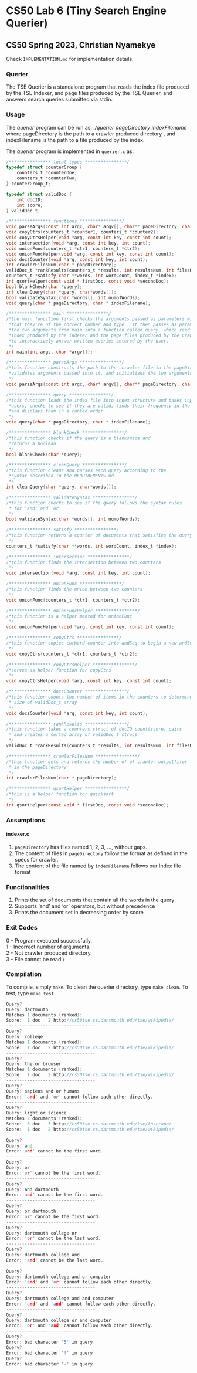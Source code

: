 # CS50 Lab 6 (Tiny Search Engine Querier)
## CS50 Spring 2023, Christian Nyamekye

Check `IMPLEMENTATION.md` for implementation details.

### Querier

The TSE Querier is a standalone program that reads the index file produced by the TSE Indexer, and page files produced by the TSE Querier, and answers search queries submitted via stdin.

### Usage

The *querier* program can be run as: *./querier pageDirectory indexFilename* where pageDirectory is the path to a crawler produced directory , and indexFilename is the path to a file produced by the index.

The *querier* program is implemented in `querier.c` as:

```c
/**************** local types ****************/
typedef struct counterGroup {
    counters_t *counterOne;
    counters_t *counterTwo;
} counterGroup_t;

typedef struct validDoc {
    int docID;
    int score;
} validDoc_t;

/**************** functions ****************/
void parseArgs(const int argc, char* argv[], char** pageDirectory, char** indexFilename);
void copyCtrs(counters_t *counter1, counters_t *counter2);
void copyCtrsHelper(void *arg, const int key, const int count);
void intersection(void *arg, const int key, int count);
void unionFunc(counters_t *ctr1, counters_t *ctr2);
void unionFuncHelper(void *arg, const int key, const int count);
void docsCounter(void *arg, const int key, int count);
int crawlerFilesNum(char * pageDirectory);
validDoc_t *rankResults(counters_t *results, int resultsNum, int filesNum);
counters_t *satisfy(char **words, int wordCount, index_t *index);
int qsortHelper(const void * firstDoc, const void *secondDoc);
bool blankCheck(char *query);
int cleanQuery(char *query, char*words[]);
bool validateSyntax(char *words[], int numofWords);
void query(char * pageDirectory, char * indexFilename);

/**************** main ****************/
/*the main funcition first checks the arguments passed as parameters with parseArgs to ensure
 *that they're of the correct number and type.  It then passes as parameter 
 *the two arguments from main into a function called query, which reads the 
 *index produced by the Indexer and the page files produced by the Crawler, 
 *to interactively answer written queries entered by the user.
 */
int main(int argc, char *argv[]);

/**************** parseArgs ****************/
/*this function constructs the path to the .crawler file in the pageDirectory
 *validates arguments passed into it, and initializes the two arguments in main
 */
void parseArgs(const int argc, char* argv[], char** pageDirectory, char** indexFilename);

/**************** query ****************/
/*this function loads the index file into index structure and takes input from
 *users, checks to see if they are valid, finds their frequency in the documents
 *and displays them in a ranked order.
 */
void query(char * pageDirectory, char * indexFilename);

/**************** blankCheck ****************/
/*this function checks if the query is a blankspace and
 *returns a boolean.
 */
bool blankCheck(char *query);

/**************** cleanQuery ****************/
/*this function cleans and parses each query according to the
 *syntax described in the REQUIREMENTS.md
 */
int cleanQuery(char *query, char*words[]);

/**************** validateSyntax ****************/
/*this function checks to see if the query follows the syntax rules
 * for 'and' and 'or'
 */
bool validateSyntax(char *words[], int numofWords);

/**************** satisfy ****************/
/*this function returns a counter of documents that satisfies the query
 */
counters_t *satisfy(char **words, int wordCount, index_t *index);

/**************** intersection ****************/
/*this function finds the intersection between two counters
 */
void intersection(void *arg, const int key, int count);

/**************** unionFunc ****************/
/*this function finds the union between two counters
 */
void unionFunc(counters_t *ctr1, counters_t *ctr2);

/**************** unionFuncHelper ****************/
/*this function is a helper mehtod for unionFunc
 */
void unionFuncHelper(void *arg, const int key, const int count);

/**************** copyCtrs ****************/
/*this function copies curWord counter into andSeq to begin a new andSeq
 */
void copyCtrs(counters_t *ctr1, counters_t *ctr2);

/**************** copyCtrsHelper ****************/
/*serves as helper function for copyCtrs
 */
void copyCtrsHelper(void *arg, const int key, const int count);

/**************** docsCounter ****************/
/*this function counts the number of items in the counters to determine
 * size of validDoc_t array
 */   
void docsCounter(void *arg, const int key, int count);

/**************** rankResults ****************/
/*this function takes a counters struct of docID count(score) pairs
 * and creates a sorted array of validDoc_t strucs
 */   
validDoc_t *rankResults(counters_t *results, int resultsNum, int filesNum);

/**************** crawlerFilesNum ****************/
/*this function gets and returns the number of of crawler outputfiles
 * in the pageDirectory
 */ 
int crawlerFilesNum(char * pageDirectory);

/**************** qsortHelper ****************/
/*this is a helper function for quicksort
 */ 
int qsortHelper(const void * firstDoc, const void *secondDoc);
```


### Assumptions

#### indexer.c

1. `pageDirectory` has files named 1, 2, 3, ..., without gaps.
2. The content of files in `pageDirectory` follow the format as defined in the specs for crawler.
3. The content of the file named by `indexFilename` follows our Index file format

### Functionalities
1. Prints the set of documents that contain all the words in the query
2. Supports ‘and’ and ‘or’ operators, but without precedence
3. Prints the document set in decreasing order by score


### Exit Codes

0 - Program executed successfully.\
1 - Incorrect number of arguments.\
2 - Not crawler produced directory.\
3 - File cannot be read.\


### Compilation

To compile, simply `make`. To clean the querier directory, type `make clean`. To test, type `make test`.


```c
Query? 
Query: dartmouth 
Matches 1 documents (ranked):
Score:  1 doc   2 http://cs50tse.cs.dartmouth.edu/tse/wikipedia/
----------------------------------
Query? 
Query: college 
Matches 1 documents (ranked):
Score:  1 doc   2 http://cs50tse.cs.dartmouth.edu/tse/wikipedia/
----------------------------------
Query? 
Query: the or browser 
Matches 1 documents (ranked):
Score:  1 doc   2 http://cs50tse.cs.dartmouth.edu/tse/wikipedia/
----------------------------------
Query? 
Query: sapiens and or humans 
Error: 'and' and 'or' cannot follow each other directly.
----------------------------------
Query? 
Query: light or science 
Matches 2 documents (ranked):
Score:  3 doc   3 http://cs50tse.cs.dartmouth.edu/tse/toscrape/
Score:  1 doc   2 http://cs50tse.cs.dartmouth.edu/tse/wikipedia/
----------------------------------
Query? 
Query: and 
Error:'and' cannot be the first word.
----------------------------------
Query? 
Query: or 
Error:'or' cannot be the first word.
----------------------------------
Query? 
Query: and dartmouth 
Error:'and' cannot be the first word.
----------------------------------
Query? 
Query: or dartmouth 
Error:'or' cannot be the first word.
----------------------------------
Query? 
Query: dartmouth college or 
Error: 'or' cannot be the last word.
----------------------------------
Query? 
Query: dartmouth college and 
Error: 'and' cannot be the last word.
----------------------------------
Query? 
Query: dartmouth college and or computer 
Error: 'and' and 'or' cannot follow each other directly.
----------------------------------
Query? 
Query: dartmouth college and and computer 
Error: 'and' and 'and' cannot follow each other directly.
----------------------------------
Query? 
Query: dartmouth college or and computer 
Error: 'or' and 'and' cannot follow each other directly.
----------------------------------
Query? 
Error: bad character '5' in query.
Query? 
Error: bad character '!' in query.
Query? 
Error: bad character '-' in query.
```
